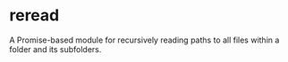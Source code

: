 # reread

A Promise-based module for recursively reading paths to all files within a folder and its subfolders.
